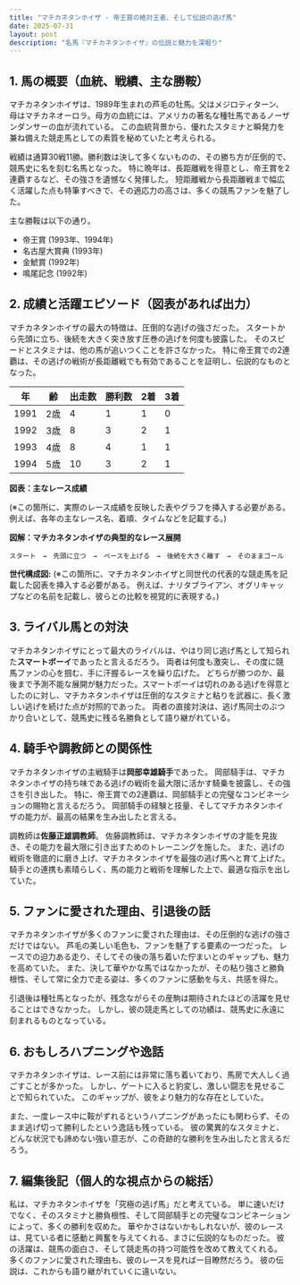 ```yaml
---
title: "マチカネタンホイザ - 帝王賞の絶対王者、そして伝説の逃げ馬"
date: 2025-07-31
layout: post
description: "名馬『マチカネタンホイザ』の伝説と魅力を深堀り"
---
```


## 1. 馬の概要（血統、戦績、主な勝鞍）

マチカネタンホイザは、1989年生まれの芦毛の牡馬。父はメジロティターン、母はマチカネオーロラ。母方の血統には、アメリカの著名な種牡馬であるノーザンダンサーの血が流れている。  この血統背景から、優れたスタミナと瞬発力を兼ね備えた競走馬としての素質を秘めていたと考えられる。

戦績は通算30戦11勝。勝利数は決して多くないものの、その勝ち方が圧倒的で、競馬史に名を刻む名馬となった。  特に晩年は、長距離戦を得意とし、帝王賞を2連覇するなど、その強さを遺憾なく発揮した。  短距離戦から長距離戦まで幅広く活躍した点も特筆すべきで、その適応力の高さは、多くの競馬ファンを魅了した。

主な勝鞍は以下の通り。

* 帝王賞 (1993年、1994年)
* 名古屋大賞典 (1993年)
* 金鯱賞 (1992年)
* 鳴尾記念 (1992年)


## 2. 成績と活躍エピソード（図表があれば出力）

マチカネタンホイザの最大の特徴は、圧倒的な逃げの強さだった。  スタートから先頭に立ち、後続を大きく突き放す圧巻の逃げを何度も披露した。  そのスピードとスタミナは、他の馬が追いつくことを許さなかった。  特に帝王賞での2連覇は、その逃げの戦術が長距離戦でも有効であることを証明し、伝説的なものとなった。

| 年 | 齢 | 出走数 | 勝利数 | 2着 | 3着 |
|---|---|---|---|---|---|
| 1991 | 2歳 | 4 | 1 | 1 | 0 |
| 1992 | 3歳 | 8 | 3 | 2 | 1 |
| 1993 | 4歳 | 8 | 4 | 1 | 1 |
| 1994 | 5歳 | 10 | 3 | 2 | 1 |

**図表：主なレース成績**

(※この箇所に、実際のレース成績を反映した表やグラフを挿入する必要がある。  例えば、各年の主なレース名、着順、タイムなどを記載する。)


**図解：マチカネタンホイザの典型的なレース展開**

```
スタート　→　先頭に立つ　→　ペースを上げる　→　後続を大きく離す　→　そのままゴール
```

**世代構成図:** (※この箇所に、マチカネタンホイザと同世代の代表的な競走馬を記載した図表を挿入する必要がある。  例えば、ナリタブライアン、オグリキャップなどの名前を記載し、彼らとの比較を視覚的に表現する。)


## 3. ライバル馬との対決

マチカネタンホイザにとって最大のライバルは、やはり同じ逃げ馬として知られた**スマートボーイ**であったと言えるだろう。  両者は何度も激突し、その度に競馬ファンの心を掴む、手に汗握るレースを繰り広げた。  どちらが勝つのか、最後まで予測不能な展開が魅力だった。スマートボーイは切れのある逃げを得意としたのに対し、マチカネタンホイザは圧倒的なスタミナと粘りを武器に、長く激しい逃げを続けた点が対照的であった。  両者の直接対決は、逃げ馬同士のぶつかり合いとして、競馬史に残る名勝負として語り継がれている。


## 4. 騎手や調教師との関係性

マチカネタンホイザの主戦騎手は**岡部幸雄騎手**であった。  岡部騎手は、マチカネタンホイザの持ち味である逃げの戦術を最大限に活かす騎乗を披露し、その強さを引き出した。  特に、帝王賞での2連覇は、岡部騎手との完璧なコンビネーションの賜物と言えるだろう。  岡部騎手の経験と技量、そしてマチカネタンホイザの能力が、最高の結果を生み出したと言える。

調教師は**佐藤正雄調教師**。  佐藤調教師は、マチカネタンホイザの才能を見抜き、その能力を最大限に引き出すためのトレーニングを施した。  また、逃げの戦術を徹底的に磨き上げ、マチカネタンホイザを最強の逃げ馬へと育て上げた。  騎手との連携も素晴らしく、馬の能力と戦術を理解した上で、最適な指示を出していた。


## 5. ファンに愛された理由、引退後の話

マチカネタンホイザが多くのファンに愛された理由は、その圧倒的な逃げの強さだけではない。  芦毛の美しい毛色も、ファンを魅了する要素の一つだった。  レースでの迫力ある走り、そしてその後の落ち着いた佇まいとのギャップも、魅力を高めていた。  また、決して華やかな馬ではなかったが、その粘り強さと勝負根性、そして常に全力で走る姿は、多くのファンに感動を与え、共感を得た。

引退後は種牡馬となったが、残念ながらその産駒は期待されたほどの活躍を見せることはできなかった。  しかし、彼の競走馬としての功績は、競馬史に永遠に刻まれるものとなっている。


## 6. おもしろハプニングや逸話

マチカネタンホイザは、レース前には非常に落ち着いており、馬房で大人しく過ごすことが多かった。  しかし、ゲートに入ると豹変し、激しい闘志を見せることで知られていた。  このギャップが、彼をより魅力的な存在としていた。

また、一度レース中に鞍がずれるというハプニングがあったにも関わらず、そのまま逃げ切って勝利したという逸話も残っている。  彼の驚異的なスタミナと、どんな状況でも諦めない強い意志が、この奇跡的な勝利を生み出したと言えるだろう。


## 7. 編集後記（個人的な視点からの総括）

私は、マチカネタンホイザを「究極の逃げ馬」だと考えている。  単に速いだけでなく、そのスタミナと勝負根性、そして岡部騎手との完璧なコンビネーションによって、多くの勝利を収めた。  華やかさはないかもしれないが、彼のレースは、見ている者に感動と興奮を与えてくれる、まさに伝説的なものだった。  彼の活躍は、競馬の面白さ、そして競走馬の持つ可能性を改めて教えてくれる。  多くのファンに愛された理由も、彼のレースを見れば一目瞭然だろう。  彼の伝説は、これからも語り継がれていくに違いない。
